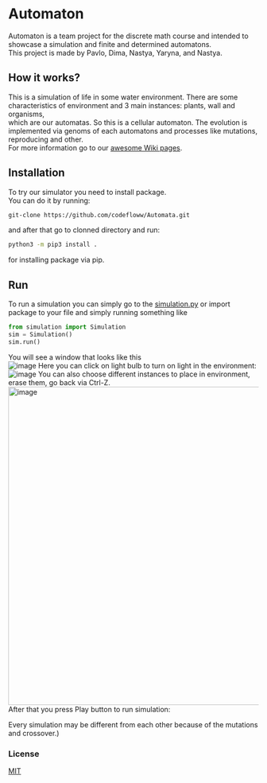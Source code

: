 # Automaton
Automaton is a team project for the discrete math course and intended to showcase a simulation and finite and determined automatons.  
This project is made by Pavlo, Dima, Nastya, Yaryna, and Nastya.

## How it works?
This is a simulation of life in some water environment. There are some characteristics of environment and 3 main instances: plants, wall and organisms,  
which are our automatas. So this is a cellular automaton. The evolution is implemented via genoms of each automatons and processes like mutations, reproducing and other.  
For more information go to our [awesome Wiki pages](https://github.com/codefloww/Automaton/wiki).  

## Installation
To try our simulator you need to install package.  
You can do it by running:
```bash
git-clone https://github.com/codefloww/Automata.git
```
and after that go to clonned directory and run:
```bash
python3 -m pip3 install .
```
for installing package via pip.

## Run
To run a simulation you can simply go to the [simulation.py](automaton/simulation.py) or import package to your file and simply running something like
```python
from simulation import Simulation
sim = Simulation()
sim.run()
```
You will see a window that looks like this  
![image](https://user-images.githubusercontent.com/90351072/172068831-82bdd030-a719-48ad-a551-c3db273bf288.png)
Here you can click on light bulb to turn on light in the environment:  
![image](https://user-images.githubusercontent.com/90351072/172068706-4564ae58-13dd-44d4-ae37-43eeb87eeabf.png)
You can also choose different instances to place in environment, erase them, go back via Ctrl-Z.  
<img width="640" alt="image" src="https://user-images.githubusercontent.com/90351072/172069046-ae76a72a-3278-4aba-a960-abd9d2fd323c.png">
After that you press Play button to run simulation:  

Every simulation may be different from each other because of the mutations and crossover.)

### License
[MIT](LICENSE)

